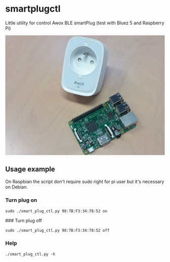 # smartplugctl

Little utility for control Awox BLE smartPlug (test with Bluez 5 and Raspberry
Pi)

![](img/rpi_smartplug.jpg)

## Usage example

On Raspbian the script don't require sudo right for pi user but it's necessary
on Debian.

### Turn plug on

    sudo ./smart_plug_ctl.py 98:7B:F3:34:78:52 on

### Turn plug off

    sudo ./smart_plug_ctl.py 98:7B:F3:34:78:52 off

### Help

    ./smart_plug_ctl.py -h
